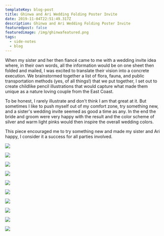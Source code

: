```yaml
---
templateKey: blog-post
title: Ghinwa and Ari Wedding Folding Poster Invite
date: 2019-11-04T22:51:49.317Z
description: Ghinwa and Ari Wedding Folding Poster Invite
featuredpost: false
featuredimage: /img/ghinwafeatured.png
tags:
  - side-notes
  - blog
---
```

When my sister and her then fiancé came to me with a wedding invite idea where, in their own words, all the information would be on one sheet then folded and mailed, I was excited to translate their vision into a concrete execution. We brainstormed together a list of flora, fauna, and public transportation methods (yes, of all things!) that we put together, I set out to create childlike pencil illustrations that would capture what made them unique as a nature loving couple from the East Coast.

To be honest, I rarely illustrate and don't think I am that great at it. But sometimes I like to push myself out of my comfort zone, try something new, and a sister's wedding invite seemed as good a time as any. In the end the bride and groom were very happy with the result and the color scheme of silver and warm light pinks would then inspire the overall wedding colors.

This piece encouraged me to try something new and made my sister and Ari happy, I consider it a success for all parties involved.

![](/img/ghinwa2.png)

![](/img/ghinwa3.png)

![](/img/ghinwa4.png)

![](/img/ghinwa5.png)

![](/img/ghinwa6.png)

![](/img/ghinwa7.png)

![](/img/ghinwa8.png)

![](/img/ghinwa9.png)

![](/img/ghinwa10.png)

![](/img/ghinwa11.png)
